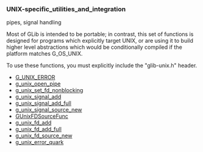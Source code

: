 ### UNIX-specific_utilities_and_integration

pipes, signal handling

 Most of GLib is intended to be portable; in contrast, this set of
 functions is designed for programs which explicitly target UNIX,
 or are using it to build higher level abstractions which would be
 conditionally compiled if the platform matches G_OS_UNIX.

 To use these functions, you must explicitly include the
 "glib-unix.h" header.

* [G_UNIX_ERROR]()
* [g_unix_open_pipe]()
* [g_unix_set_fd_nonblocking]()
* [g_unix_signal_add]()
* [g_unix_signal_add_full]()
* [g_unix_signal_source_new]()
* [GUnixFDSourceFunc]()
* [g_unix_fd_add]()
* [g_unix_fd_add_full]()
* [g_unix_fd_source_new]()
* [g_unix_error_quark]()
